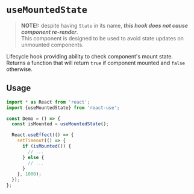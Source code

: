 # `useMountedState`

> **NOTE!:** despite having `State` in its name, **_this hook does not cause component re-render_**.  
> This component is designed to be used to avoid state updates on unmounted components.

Lifecycle hook providing ability to check component's mount state.  
Returns a function that will return `true` if component mounted and `false` otherwise.

## Usage

```jsx
import * as React from 'react';
import {useMountedState} from 'react-use';

const Demo = () => {
  const isMounted = useMountedState();

  React.useEffect(() => {
    setTimeout(() => {
      if (isMounted()) {
        // ...
      } else {
        // ...
      }
    }, 1000);
  });
};
```
